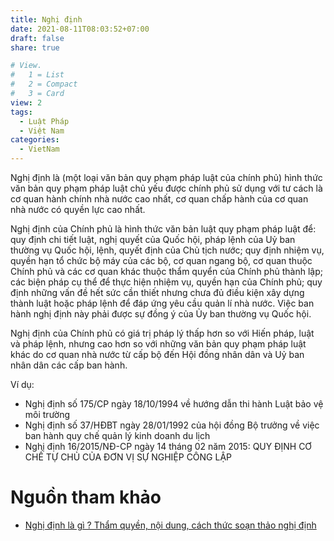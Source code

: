```yaml
---
title: Nghị định
date: 2021-08-11T08:03:52+07:00
draft: false
share: true

# View.
#   1 = List
#   2 = Compact
#   3 = Card
view: 2
tags:
  - Luật Pháp
  - Việt Nam
categories:
  - VietNam
---
```


Nghị định là (một loại văn bản quy phạm pháp luật của chính phủ) hình thức văn bản quy phạm pháp luật chủ yếu được chính phủ sử dụng với tư cách là cơ quan hành chính nhà nước cao nhất, cơ quan chấp hành của cơ quan nhà nước có quyền lực cao nhất.

Nghị định của Chính phủ là hình thức văn bản luật quy phạm pháp luật để: quy định chi tiết luật, nghị quyết của Quốc hội, pháp lệnh của Uỷ ban thường vụ Quốc hội, lệnh, quyết định của Chủ tịch nước; quy định nhiệm vụ, quyền hạn tổ chức bộ máy của các bộ, cơ quan ngang bộ, cơ quan thuộc Chính phủ và các cơ quan khác thuộc thẩm quyển của Chính phủ thành lập; các biện pháp cụ thể để thực hiện nhiệm vụ, quyền hạn của Chính phủ; quy định những vấn đề hết sức cần thiết nhưng chưa đủ điều kiện xây dựng thành luật hoặc pháp lệnh để đáp ứng yêu cầu quản lí nhà nước. Việc ban hành nghị định này phải được sự đồng ý của Ủy ban thường vụ Quốc hội.

Nghị định của Chính phủ có giá trị pháp lý thấp hơn so với Hiến pháp, luật và pháp lệnh, nhưng cao hơn so với những văn bản quy phạm pháp luật khác do cơ quan nhà nước từ cấp bộ đến Hội đồng nhân dân và Uỷ ban nhân dân các cấp ban hành.

Ví dụ:

- Nghị định số 175/CP ngày 18/10/1994 về hướng dẫn thi hành Luật bảo vệ môi trường
- Nghị định số 37/HĐBT ngày 28/01/1992 của hội đồng Bộ trưởng về việc ban hành quy chế quản lý kinh doanh du lịch
- Nghị định 16/2015/NĐ-CP ngày 14 tháng 02 năm 2015: QUY ĐỊNH CƠ CHẾ TỰ CHỦ CỦA ĐƠN VỊ SỰ NGHIỆP CÔNG LẬP

# Nguồn tham khảo

- [Nghị định là gì ? Thẩm quyền, nội dung, cách thức soạn thảo nghị định](https://luatminhkhue.vn/nghi-dinh-la-gi---khai-niem-nghi-dinh-duoc-hieu-nhu-the-nao-theo-quy-dinh-cua-luat.aspx)
